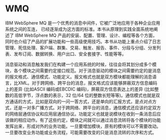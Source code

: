 # WMQ

IBM WebSphere MQ 是一个优秀的消息中间件，它被广泛地应用于各种企业应用系统之间的互连， 已经逐渐成为这方面的标准。本书从原理到实践全面系统地阐述了 IBM WebSphere MQ 产品的安装、配置、管理、设计、编程等各个方面，同时也介绍了产品的扩展功能和一些高级使用技巧。本书从功能上重点介绍了日志管理、死信处理、客户端、群集、交易、触发、报告、事件、分段与分组、分发列表、发布订阅、数据转换、用户出口、安全套接字、性能等等。

消息驱动和消息触发我们在构建一个应用系统的时候，往往会将其划分成多个模块，各个模块之间需要约定接口规范。对于消息驱动的模块之间需要约定的是消息的报文格式、通信模式、功能定义。报文格式也就是双方模块都能理解的消息语言，比XML。对于跨网络、跨平台的消息，报文格式应该能够屏蔽双方信息编码上的差异 (比如ASCII 编码或EBCDIC 编码)，屏蔽双方信息表达上的差异 (比如整数的高低字节，浮点数的表示，32 位/64 位的整数长短等等)。通信模式也就是双方通话的方式，比如是双向的一问一答方式，还是单向的汇报方式，是点对点方式，还是一对多广播方式。对于跨网络、跨平台的消息，通信模式还应该约定双方的网络层通信协议和应用层通信协议。功能定义也就是说模块在收到一条消息后应该做的相应动作。有了这些约定，模块之间就可以通过消息流转将各个模块的功能发挥出来，形成对外的业务功能。一旦要增加模块，原有的模块可以不需要改动。一旦要改变业务功能或业务流程，可能需要改变的只是消息流转的次序和方式。
